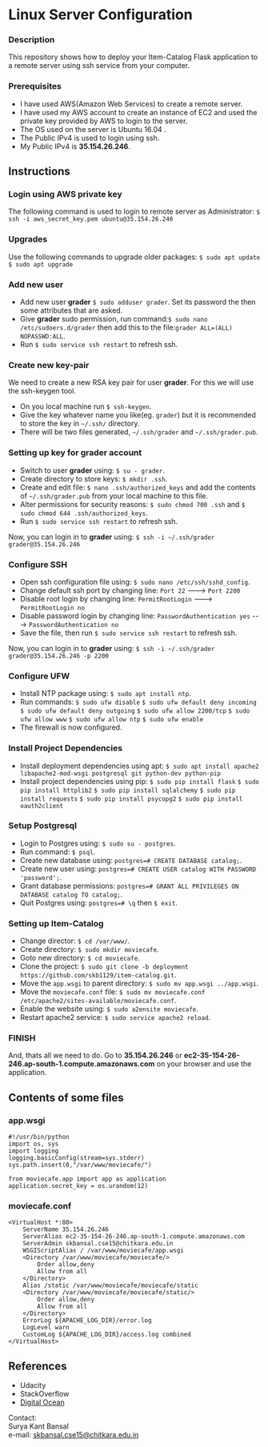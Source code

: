 # Linux Server Configuration

### Description

This repository shows how to deploy your Item-Catalog Flask application to a remote server using ssh service from your computer.

### Prerequisites

* I have used AWS(Amazon Web Services) to create a remote server.
* I have used my AWS account to create an instance of EC2 and used the private key provided by AWS to login to the server.
* The OS used on the server is Ubuntu 16.04 .
* The Public IPv4 is used to login using ssh.
* My Public IPv4 is <b>35.154.26.246</b>.

## Instructions

### Login using AWS private key

The following command is used to login to remote server as Administrator:
`$ ssh -i aws_secret_key.pem ubuntu@35.154.26.246`

### Upgrades

Use the following commands to upgrade older packages:
`$ sudo apt update`
`$ sudo apt upgrade`

### Add new user

* Add new user <b>grader</b> `$ sudo adduser grader`. Set its password the then some attributes that are asked.
* Give <b>grader</b> sudo permission, run command:`$ sudo nano /etc/sudoers.d/grader` then add this to the file:`grader ALL=(ALL) NOPASSWD:ALL`.
* Run `$ sudo service ssh restart` to refresh ssh.

### Create new key-pair

We need to create a new RSA key pair for user <b>grader</b>. For this we will use the ssh-keygen tool.
* On you local machine run `$ ssh-keygen`.
* Give the key whatever name you like(eg. `grader`) but it is recommended to store the key in `~/.ssh/` directory.
* There will be two files generated, `~/.ssh/grader` and `~/.ssh/grader.pub`.

### Setting up key for grader account

* Switch to user <b>grader</b> using: `$ su - grader`.
* Create directory to store keys: `$ mkdir .ssh`.
* Create and edit file: `$ nano .ssh/authorized_keys` and add the contents of `~/.ssh/grader.pub` from your local machine to this file.
* Alter permissions for security reasons: `$ sudo chmod 700 .ssh` and `$ sudo chmod 644 .ssh/authorized_keys`.
* Run `$ sudo service ssh restart` to refresh ssh.

Now, you can login in to <b>grader</b> using:
`$ ssh -i ~/.ssh/grader grader@35.154.26.246`

### Configure SSH

* Open ssh configuration file using: `$ sudo nano /etc/ssh/sshd_config`.
* Change default ssh port by changing line:
`Port 22` ---> `Port 2200`
* Disable root login by changing line:
`PermitRootLogin` ---> `PermitRootLogin no`
* Disable password login by changing line:
`PasswordAuthentication yes` ---> `PasswordAuthentication no`
* Save the file, then run `$ sudo service ssh restart` to refresh ssh.

Now, you can login in to <b>grader</b> using:
`$ ssh -i ~/.ssh/grader grader@35.154.26.246 -p 2200`

### Configure UFW

* Install NTP package using: `$ sudo apt install ntp`.
* Run commands:
`$ sudo ufw disable`
`$ sudo ufw default deny incoming`
`$ sudo ufw default deny outgoing`
`$ sudo ufw allow 2200/tcp`
`$ sudo ufw allow www`
`$ sudo ufw allow ntp`
`$ sudo ufw enable`
* The firewall is now configured.

### Install Project Dependencies

* Install deployment dependencies using apt:
`$ sudo apt install apache2 libapache2-mod-wsgi postgresql git python-dev python-pip`
* Install project dependencies using pip:
`$ sudo pip install flask`
`$ sudo pip install httplib2`
`$ sudo pip install sqlalchemy`
`$ sudo pip install requests`
`$ sudo pip install psycopg2`
`$ sudo pip install oauth2client`

### Setup Postgresql

* Login to Postgres using: `$ sudo su - postgres`.
* Run command: `$ psql`.
* Create new database using: `postgres=# CREATE DATABASE catalog;`.
* Create new user using: `postgres=# CREATE USER catalog WITH PASSWORD 'password';`.
* Grant database permissions: `postgres=# GRANT ALL PRIVILEGES ON DATABASE catalog TO catalog;`.
* Quit Postgres using: `postgres=# \q` then `$ exit`.

### Setting up Item-Catalog

* Change director: `$ cd /var/www/`.
* Create directory: `$ sudo mkdir moviecafe`.
* Goto new directory: `$ cd moviecafe`.
* Clone the project: `$ sudo git clone -b deployment https://github.com/skb1129/item-catalog.git`.
* Move the `app.wsgi` to parent directory: `$ sudo mv app.wsgi ../app.wsgi`.
* Move the `moviecafe.conf` file: `$ sudo mv moviecafe.conf /etc/apache2/sites-available/moviecafe.conf`.
* Enable the website using: `$ sudo a2ensite moviecafe`.
* Restart apache2 service: `$ sudo service apache2 reload`.

### FINISH

And, thats all we need to do.
Go to <b>35.154.26.246</b> or <b>ec2-35-154-26-246.ap-south-1.compute.amazonaws.com</b> on your browser and use the application.

## Contents of some files

### app.wsgi
```
#!/usr/bin/python
import os, sys
import logging
logging.basicConfig(stream=sys.stderr)
sys.path.insert(0,"/var/www/moviecafe/")

from moviecafe.app import app as application
application.secret_key = os.urandom(12)
```

### moviecafe.conf
```
<VirtualHost *:80>
	ServerName 35.154.26.246
	ServerAlias ec2-35-154-26-246.ap-south-1.compute.amazonaws.com
	ServerAdmin skbansal.cse15@chitkara.edu.in
	WSGIScriptAlias / /var/www/moviecafe/app.wsgi
	<Directory /var/www/moviecafe/moviecafe/>
		Order allow,deny
		Allow from all
	</Directory>
	Alias /static /var/www/moviecafe/moviecafe/static
	<Directory /var/www/moviecafe/moviecafe/static/>
		Order allow,deny
		Allow from all
	</Directory>
	ErrorLog ${APACHE_LOG_DIR}/error.log
	LogLevel warn
	CustomLog ${APACHE_LOG_DIR}/access.log combined
</VirtualHost>
```

## References

* Udacity
* StackOverflow
* [Digital Ocean](https://www.digitalocean.com/community/tutorials/how-to-set-up-apache-virtual-hosts-on-ubuntu-14-04-lts)


Contact:<br>
Surya Kant Bansal<br>
e-mail: skbansal.cse15@chitkara.edu.in
